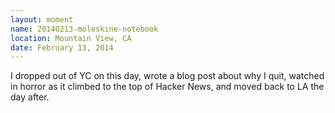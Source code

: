 ```yaml
---
layout: moment
name: 20140213-moleskine-notebook
location: Mountain View, CA
date: February 13, 2014
---
```


I dropped out of YC on this day, wrote a blog post about why I quit, watched in horror as it climbed to the top of Hacker News, and moved back to LA the day after.
